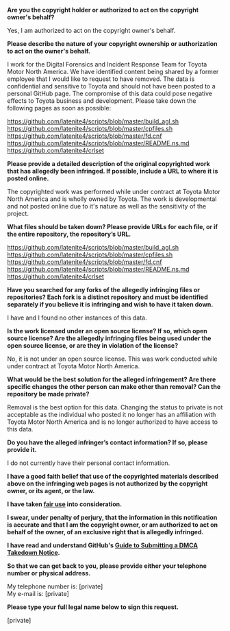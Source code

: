 **Are you the copyright holder or authorized to act on the copyright owner's behalf?**  
  
Yes, I am authorized to act on the copyright owner's behalf.  
  
**Please describe the nature of your copyright ownership or authorization to act on the owner's behalf.**  
  
I work for the Digital Forensics and Incident Response Team for Toyota Motor North America. We have identified content being shared by a former employee that I would like to request to have removed. The data is confidential and sensitive to Toyota and should not have been posted to a personal GitHub page. The compromise of this data could pose negative effects to Toyota business and development. Please take down the following pages as soon as possible:  
  
https://github.com/latenite4/scripts/blob/master/build_agl.sh  
https://github.com/latenite4/scripts/blob/master/cpfiles.sh  
https://github.com/latenite4/scripts/blob/master/fd.cnf  
https://github.com/latenite4/scripts/blob/master/README.ns.md  
https://github.com/latenite4/crlset  
  
**Please provide a detailed description of the original copyrighted work that has allegedly been infringed. If possible, include a URL to where it is posted online.**  
  
The copyrighted work was performed while under contract at Toyota Motor North America and is wholly owned by Toyota. The work is developmental and not posted online due to it's nature as well as the sensitivity of the project.  
  
**What files should be taken down? Please provide URLs for each file, or if the entire repository, the repository’s URL.**  
  
https://github.com/latenite4/scripts/blob/master/build_agl.sh  
https://github.com/latenite4/scripts/blob/master/cpfiles.sh  
https://github.com/latenite4/scripts/blob/master/fd.cnf  
https://github.com/latenite4/scripts/blob/master/README.ns.md  
https://github.com/latenite4/crlset  
  
**Have you searched for any forks of the allegedly infringing files or repositories? Each fork is a distinct repository and must be identified separately if you believe it is infringing and wish to have it taken down.**  
  
I have and I found no other instances of this data.  
  
**Is the work licensed under an open source license? If so, which open source license? Are the allegedly infringing files being used under the open source license, or are they in violation of the license?**  
  
No, it is not under an open source license. This was work conducted while under contract at Toyota Motor North America.  
  
**What would be the best solution for the alleged infringement? Are there specific changes the other person can make other than removal? Can the repository be made private?**  
  
Removal is the best option for this data. Changing the status to private is not acceptable as the individual who posted it no longer has an affiliation with Toyota Motor North America and is no longer authorized to have access to this data.  
  
**Do you have the alleged infringer’s contact information? If so, please provide it.**  
  
I do not currently have their personal contact information.  
  
**I have a good faith belief that use of the copyrighted materials described above on the infringing web pages is not authorized by the copyright owner, or its agent, or the law.**  
  
**I have taken <a href="https://www.lumendatabase.org/topics/22">fair use</a> into consideration.**  
  
**I swear, under penalty of perjury, that the information in this notification is accurate and that I am the copyright owner, or am authorized to act on behalf of the owner, of an exclusive right that is allegedly infringed.**  
  
**I have read and understand GitHub's <a href="https://docs.github.com/articles/guide-to-submitting-a-dmca-takedown-notice/">Guide to Submitting a DMCA Takedown Notice</a>.**  
  
**So that we can get back to you, please provide either your telephone number or physical address.**  
  
My telephone number is: [private]  
My e-mail is: [private]  
  
**Please type your full legal name below to sign this request.**  
  
[private]  

